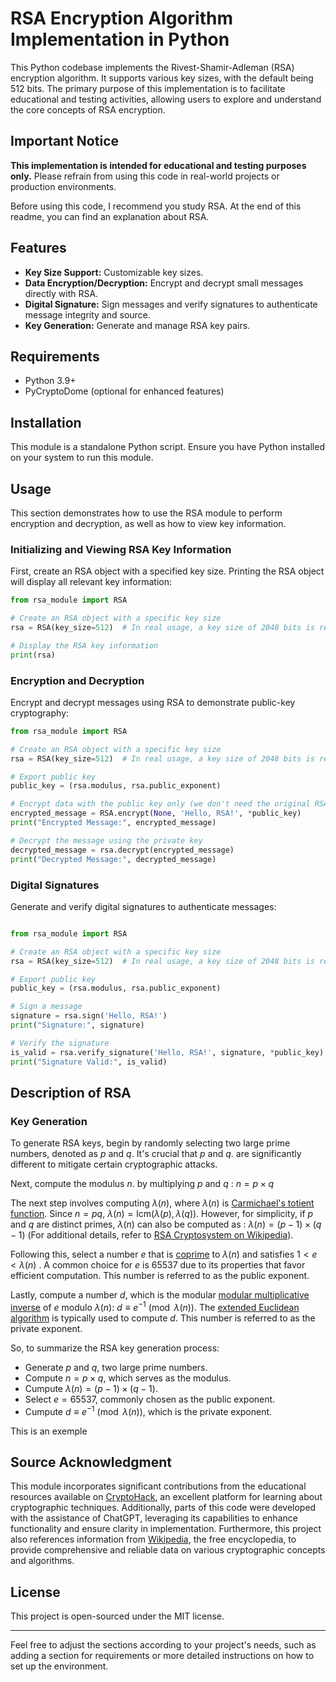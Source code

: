# RSA Encryption Algorithm Implementation in Python

This Python codebase implements the Rivest-Shamir-Adleman (RSA) encryption algorithm. It supports various key sizes, with the default being 512 bits. The primary purpose of this implementation is to facilitate educational and testing activities, allowing users to explore and understand the core concepts of RSA encryption.

## Important Notice
**This implementation is intended for educational and testing purposes only.** Please refrain from using this code in real-world projects or production environments.

Before using this code, I recommend you study RSA. At the end of this readme, you can find an explanation about RSA.

## Features

- **Key Size Support:** Customizable key sizes.
- **Data Encryption/Decryption:** Encrypt and decrypt small messages directly with RSA.
- **Digital Signature:** Sign messages and verify signatures to authenticate message integrity and source.
- **Key Generation:** Generate and manage RSA key pairs.

## Requirements
- Python 3.9+
- PyCryptoDome (optional for enhanced features)

## Installation

This module is a standalone Python script. Ensure you have Python installed on your system to run this module.


## Usage
This section demonstrates how to use the RSA module to perform encryption and decryption, as well as how to view key information.

### Initializing and Viewing RSA Key Information
First, create an RSA object with a specified key size. Printing the RSA object will display all relevant key information:
```python
from rsa_module import RSA

# Create an RSA object with a specific key size
rsa = RSA(key_size=512)  # In real usage, a key size of 2048 bits is recommended.

# Display the RSA key information
print(rsa)
```

### Encryption and Decryption
Encrypt and decrypt messages using RSA to demonstrate public-key cryptography:
```python
from rsa_module import RSA

# Create an RSA object with a specific key size
rsa = RSA(key_size=512)  # In real usage, a key size of 2048 bits is recommended.

# Export public key
public_key = (rsa.modulus, rsa.public_exponent)

# Encrypt data with the public key only (we don't need the original RSA object)
encrypted_message = RSA.encrypt(None, 'Hello, RSA!', *public_key)
print("Encrypted Message:", encrypted_message)

# Decrypt the message using the private key
decrypted_message = rsa.decrypt(encrypted_message)
print("Decrypted Message:", decrypted_message)
```

### Digital Signatures
Generate and verify digital signatures to authenticate messages:
```python

from rsa_module import RSA

# Create an RSA object with a specific key size
rsa = RSA(key_size=512)  # In real usage, a key size of 2048 bits is recommended.

# Export public key
public_key = (rsa.modulus, rsa.public_exponent)

# Sign a message
signature = rsa.sign('Hello, RSA!')
print("Signature:", signature)

# Verify the signature
is_valid = rsa.verify_signature('Hello, RSA!', signature, *public_key)
print("Signature Valid:", is_valid)
```

## Description of RSA

### Key Generation

To generate RSA keys, begin by randomly selecting two large prime numbers, denoted as $p$ and $q$. It's crucial that $p$  and $q$. are significantly different to mitigate certain cryptographic attacks.

Next, compute the modulus $n$. by multiplying $p$ and $q$ :
$n = p \times q$


The next step involves computing $\lambda(n)$, where $\lambda(n)$ is [Carmichael's totient function](https://en.wikipedia.org/wiki/Carmichael_function). Since $n = pq$, $\lambda(n) = \text{lcm}(\lambda(p), \lambda(q))$. 
However, for simplicity, if $p$ and $q$ are distinct primes, $\lambda(n)$ can also be computed as :
$\lambda(n) = (p-1) \times (q-1)$
(For additional details, refer to [RSA Cryptosystem on Wikipedia](https://en.wikipedia.org/wiki/RSA_(cryptosystem))).

Following this, select a number $e$  that is [coprime](https://en.wikipedia.org/wiki/Coprime_integers) to $\lambda(n)$ and satisfies $1 < e< \lambda(n)$ . A common choice for $e$ is $65537$ due to its properties that favor efficient computation. This number is referred to as the public exponent.

Lastly, compute a number $d$, which is the modular [modular multiplicative inverse](https://en.wikipedia.org/wiki/Modular_multiplicative_inverse) of $e$ modulo $\lambda(n)$:
$d \equiv e^{-1} \pmod{\lambda(n)}$.
The [extended Euclidean algorithm](https://en.wikipedia.org/wiki/Extended_Euclidean_algorithm) is typically used to compute $d$. This number is referred to as the private exponent.

So, to summarize the RSA key generation process:
- Generate $p$ and $q$, two large prime numbers.
- Compute $n = p \times q$, which serves as the modulus.
- Cumpute $\lambda(n) = (p-1) \times (q-1)$.
- Select $e = 65537$, commonly chosen as the public exponent.
- Cumpute $d \equiv e^{-1} \pmod{\lambda(n)}$, which is the private exponent.

This is an exemple




## Source Acknowledgment
This module incorporates significant contributions from the educational resources available on [CryptoHack](https://cryptohack.org/courses/public-key/course_details/), an excellent platform for learning about cryptographic techniques. Additionally, parts of this code were developed with the assistance of ChatGPT, leveraging its capabilities to enhance functionality and ensure clarity in implementation. Furthermore, this project also references information from [Wikipedia](https://en.wikipedia.org/wiki/RSA_(cryptosystem)), the free encyclopedia, to provide comprehensive and reliable data on various cryptographic concepts and algorithms.

## License

This project is open-sourced under the MIT license.

---

Feel free to adjust the sections according to your project's needs, such as adding a section for requirements or more detailed instructions on how to set up the environment.

